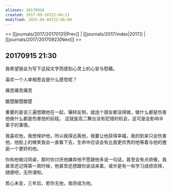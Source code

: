 ```yaml
---
aliases: 20170916
created: 2017-09-16T22:04:11
modified: 2025-04-04T22:06:00
---
```


<< [[journals/2017/20170131|Prev]] | [[journals/2017/index|2017]] | [[journals/2017/20170923|Next]] >>

## 20170915 21:30

我希望我会为写下这段文字而感到心灵上的心安与慰藉。

喜欢一个人单相思会是什么感觉呢？

痛苦痛苦痛苦

酸楚酸楚酸楚

重要的是说三遍想跟他在一起，辗转反侧，就连个朋友都没得做，做什么都是伤害他做什么都是伤害他的前程。 这就是高二舞台没有犯错的机会，这可是会影响半辈子的事情。

我喜欢他，我想保护他，所以我得远离他，我要让他获得幸福，我的到来只会伤害他，他脸上的微笑我会一直看下去，生命中应该会有比我更优秀的他等着与他的邂逅一个更好的他。

你和他做过同桌，那时你讨厌他嫌弃他不愿跟他多说一句话，甚至会有点骄傲，我甚至还记得第一周时候，他甚至还想跟你说话来着，或许是有一些学习成绩崇拜，随便吧，无所谓啦。

若心未变，三年后，若你无他，我将成为他。
